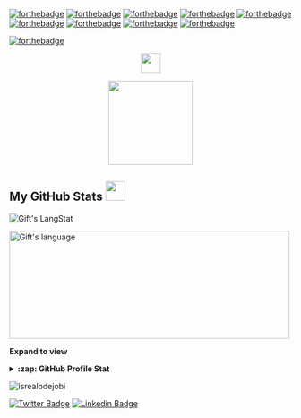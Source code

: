 
[![forthebadge](https://forthebadge.com/images/badges/built-with-love.svg)](https://forthebadge.com)
[![forthebadge](https://forthebadge.com/images/badges/made-with-crayons.svg)](https://forthebadge.com)
[![forthebadge](https://forthebadge.com/images/badges/compatibility-betamax.svg)](https://forthebadge.com)
[![forthebadge](https://forthebadge.com/images/badges/contains-technical-debt.svg)](https://forthebadge.com)
[![forthebadge](https://forthebadge.com/images/badges/designed-in-ms-paint.svg)](https://forthebadge.com)
[![forthebadge](https://forthebadge.com/images/badges/it-works-why.svg)](https://forthebadge.com)
[![forthebadge](https://forthebadge.com/images/badges/0-percent-optimized.svg)](https://forthebadge.com)
[![forthebadge](https://forthebadge.com/images/badges/powered-by-flux-capacitor.svg)](https://forthebadge.com)
[![forthebadge](https://forthebadge.com/images/badges/made-with-python.svg)](https://forthebadge.com)


[![forthebadge](https://forthebadge.com/images/badges/contains-cat-gifs.svg)](https://forthebadge.com)
<p align="center">
  <img src="https://github.githubassets.com/images/mona-loading-default.gif" width="35">
</p>


<p align="center">
  <img src="https://user-images.githubusercontent.com/20131917/222073298-afffdf96-eb57-4122-bace-f73901028298.png" width="150">
</p>


 <!-- GitHub section -->

 ##  My GitHub Stats <img src = "https://i.pinimg.com/originals/65/c4/f4/65c4f452571be1261e9c623f7da488ac.gif" width = 35px> 
 
 <div>
   <img align="center" src="https://github-readme-streak-stats.herokuapp.com/?user=diegogallegof" alt="Gift's LangStat" />
 </div>
 <p>
 <p> 
 <div>
  <img align="center" src="https://github-readme-stats.vercel.app/api/top-langs?username=diegogallegof&langs_count=10&show_icons=true&locale=en&layout=compact&theme=light" alt="Gift's language" height="192px"  width="500px"/>
</div>

**Expand to view**

<details>
  <summary><b>:zap: GitHub Profile Stat</b></summary>
  <img src="https://github-readme-stats.anuraghazra1.vercel.app/api?username=diegogallegof&show_icons=true" />
</details>
<!--
<details>
  <summary><b>⚡ Recent GitHub Activity</b></summary>
  <br/>
   <a href="https://github.com/diegogallegof/"><img alt="Gift' Activity Graph" src="https://activity-graph.herokuapp.com/graph?username=diegogallegof&custom_title=Gift's%20Contribution%20Graph&theme=react-dark" /></a>
  <br/>
</details>
-->
<!-- GitHub section: END -->

<!-- Profile Views -->

<p align="left"> <img src="https://komarev.com/ghpvc/?username=diegogallegof&label=Profile%20views&color=0e75b6&style=flat" alt="isrealodejobi" />
</p>

<!-- THE END -->




[![Twitter Badge](https://img.shields.io/badge/-@kidparce-1ca0f1?style=flat-square&labelColor=1ca0f1&logo=twitter&logoColor=white&link=https://twitter.com/kidparce)](https://twitter.com/kidparce) 
[![Linkedin Badge](https://img.shields.io/badge/-diegogallegof-blue?style=flat-square&logo=Linkedin&logoColor=white&link=https://www.linkedin.com/in/diegogallegof/)](https://www.linkedin.com/in/diegogallegof/) 

